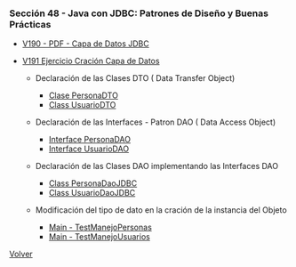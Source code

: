 ### Sección 48 - Java con JDBC: Patrones de Diseño y Buenas Prácticas 

* [V190 - PDF - Capa de Datos JDBC](Apuntes/CJDBC-A-Leccion-CapaDatosJDBC.pdf)

* [V191 Ejercicio Cración Capa de Datos](V191_Ejercicio_Cracion_Capa_de_Datos/src/main/java)
    
    - Declaración de las Clases DTO ( Data Transfer Object)
        * [Clase PersonaDTO](V191_Ejercicio_Cracion_Capa_de_Datos/src/main/java/domain/PersonaDTO.java)
        * [Class UsuarioDTO](V191_Ejercicio_Cracion_Capa_de_Datos/src/main/java/domain/UsuarioDTO.java)

    - Declaración de las Interfaces - Patron DAO ( Data Access Object)
        * [Interface PersonaDAO](V191_Ejercicio_Cracion_Capa_de_Datos/src/main/java/datos/PersonaDAO.java)
        * [Interface UsuarioDAO](V191_Ejercicio_Cracion_Capa_de_Datos/src/main/java/datos/UsuarioDAO.java)

    - Declaración de las Clases DAO implementando las Interfaces DAO
        * [Class PersonaDaoJDBC](V191_Ejercicio_Cracion_Capa_de_Datos/src/main/java/datos/PersonaDaoJDBC.java)
        * [Class UsuarioDaoJDBC](V191_Ejercicio_Cracion_Capa_de_Datos/src/main/java/datos/UsuarioDaoJDBC.java)

    - Modificación del tipo de dato en la cración de la instancia del Objeto
        * [Main - TestManejoPersonas](V191_Ejercicio_Cracion_Capa_de_Datos/src/main/java/test/TestManejoPersonas.java)
        * [Main - TestManejoUsuarios](V191_Ejercicio_Cracion_Capa_de_Datos/src/main/java/test/TestManejoUsuarios.java)


[Volver](../)
